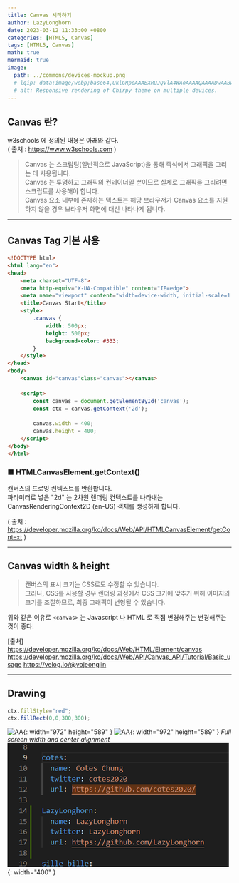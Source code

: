 ```yaml
---
title: Canvas 시작하기
author: LazyLonghorn
date: 2023-03-12 11:33:00 +0800
categories: [HTML5, Canvas]
tags: [HTML5, Canvas]
math: true
mermaid: true
image:
  path: ../commons/devices-mockup.png
  # lqip: data:image/webp;base64,UklGRpoAAABXRUJQVlA4WAoAAAAQAAAADwAABwAAQUxQSDIAAAARL0AmbZurmr57yyIiqE8oiG0bejIYEQTgqiDA9vqnsUSI6H+oAERp2HZ65qP/VIAWAFZQOCBCAAAA8AEAnQEqEAAIAAVAfCWkAALp8sF8rgRgAP7o9FDvMCkMde9PK7euH5M1m6VWoDXf2FkP3BqV0ZYbO6NA/VFIAAAA
  # alt: Responsive rendering of Chirpy theme on multiple devices.
---
```


## Canvas 란?
w3schools 에 정의된 내용은 아래와 같다. <br/>
( 출처 : <a href='https://www.w3schools.com/tags/tag_canvas.asp'>https://www.w3schools.com</a> )


> Canvas 는 스크립팅(일반적으로 JavaScript)을 통해 즉석에서 그래픽을 그리는 데 사용됩니다.<br/>
> Canvas 는 투명하고 그래픽의 컨테이너일 뿐이므로 실제로 그래픽을 그리려면 스크립트를 사용해야 합니다.<br/>
> Canvas 요소 내부에 존재하는 텍스트는 해당 브라우저가 Canvas 요소를 지원하지 않을 경우 브라우저 화면에 대신 나타나게 됩니다.

---

## Canvas Tag 기본 사용
```html
<!DOCTYPE html>
<html lang="en">
<head>
    <meta charset="UTF-8">
    <meta http-equiv="X-UA-Compatible" content="IE=edge">
    <meta name="viewport" content="width=device-width, initial-scale=1.0">
    <title>Canvas Start</title>
    <style>
        .canvas {
            width: 500px;
            height: 500px;
            background-color: #333;
        }
    </style>
</head>
<body>
    <canvas id="canvas"class="canvas"></canvas>
    
    <script>
        const canvas = document.getElementById('canvas');
        const ctx = canvas.getContext('2d');

        canvas.width = 400;
        canvas.height = 400;
    </script>
</body>
</html>
```

<h3 data-toc-skip>■ HTMLCanvasElement.getContext()</h3>
캔버스의 드로잉 컨텍스트를 반환합니다.<br/>
파라미터로 넣은 "2d" 는 2차원 렌더링 컨텍스트를 나타내는 CanvasRenderingContext2D (en-US) 객체를 생성하게 합니다.

( 출처 : <a href='https://developer.mozilla.org/ko/docs/Web/API/HTMLCanvasElement/getContext'>https://developer.mozilla.org/ko/docs/Web/API/HTMLCanvasElement/getContext</a> )

---

## Canvas width & height

> 캔버스의 표시 크기는 CSS로도 수정할 수 있습니다.<br/>
> 그러나, CSS를 사용할 경우 렌더링 과정에서 CSS 크기에 맞추기 위해 이미지의 크기를 조절하므로, 최종 그래픽이 변형될 수 있습니다.

위와 같은 이유로 `<canvas>` 는 Javascript 나 HTML 로 직접 변경해주는 변경해주는 것이 좋다.

[출처]<br/> 
<a href='https://developer.mozilla.org/ko/docs/Web/HTML/Element/canvas'>https://developer.mozilla.org/ko/docs/Web/HTML/Element/canvas</a>
<a href='https://developer.mozilla.org/ko/docs/Web/API/Canvas_API/Tutorial/Basic_usage'>https://developer.mozilla.org/ko/docs/Web/API/Canvas_API/Tutorial/Basic_usage</a>
<a href='https://velog.io/@yojeongjin'>https://velog.io/@yojeongjin</a>

---

## Drawing
```javascript
ctx.fillStyle="red";
ctx.fillRect(0,0,300,300);
```
![AA](/posts/20190808/mockup.png){: width="972" height="589" }
![AA](/posts/20230312/a.png){: width="972" height="589" }
_Full screen width and center alignment_
![AA](/../../images/a.png){: width="400" }
